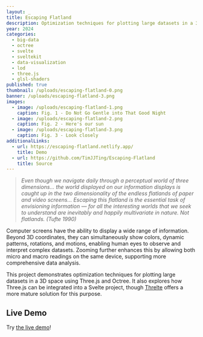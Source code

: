 ```yaml
---
layout: _
title: Escaping Flatland
description: Optimization techniques for plotting large datasets in a 3D space using Three.js + Svelte integration
year: 2024
categories:
  - big-data
  - octree
  - svelte
  - sveltekit
  - data-visualization
  - lod
  - three.js
  - glsl-shaders
published: true
thumbnail: /uploads/escaping-flatland-0.png
banner: /uploads/escaping-flatland-3.png
images:
  - image: /uploads/escaping-flatland-1.png
    caption: Fig. 1 - Do Not Go Gentle into That Good Night
  - image: /uploads/escaping-flatland-2.png
    caption: Fig. 2 - Here's our sun
  - image: /uploads/escaping-flatland-3.png
    caption: Fig. 3 - Look closely
additionalLinks:
  - url: https://escaping-flatland.netlify.app/
    title: Demo
  - url: https://github.com/TimJJTing/Escaping-Flatland
    title: Source
---
```


> *Even though we navigate daily through a perceptual world of three dimensions… the world displayed on our information displays is caught up in the two dimensionality of the endless flatlands of paper and video screens… Escaping this flatland is the essential task of envisioning information — for all the interesting worlds that we seek to understand are inevitably and happily multivariate in nature. Not flatlands. (Tufte 1990)*

Computer screens have the ability to display a wide range of information. Beyond 3D coordinates, they can simultaneously show colors, dynamic patterns, rotations, and motions, enabling human eyes to observe and interpret complex datasets. Zooming further enhances this by allowing both micro and macro readings on the same device, supporting more comprehensive data analysis.

This project demonstrates optimization techniques for plotting large datasets in a 3D space using Three.js and Octree. It also explores how Three.js can be integrated into a Svelte project, though [Threlte](https://threlte.xyz/) offers a more mature solution for this purpose.

## Live Demo

Try [the live demo](https://escaping-flatland.netlify.app)!
